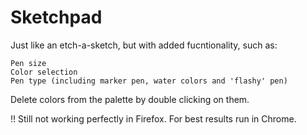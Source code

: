 # Sketchpad

Just like an etch-a-sketch, but with added fucntionality, such as:

    Pen size
    Color selection
    Pen type (including marker pen, water colors and 'flashy' pen)

Delete colors from the palette by double clicking on them.

!! Still not working perfectly in Firefox. For best results run in Chrome.
